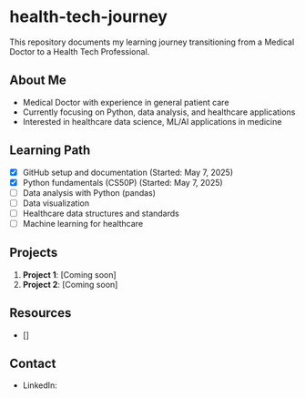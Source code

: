 # health-tech-journey

This repository documents my learning journey transitioning from a Medical Doctor to a Health Tech Professional.

## About Me

- Medical Doctor with experience in general patient care
- Currently focusing on Python, data analysis, and healthcare applications
- Interested in healthcare data science, ML/AI applications in medicine

## Learning Path

- [x] GitHub setup and documentation (Started: May 7, 2025)
- [x] Python fundamentals (CS50P) (Started: May 7, 2025)
- [ ] Data analysis with Python (pandas)
- [ ] Data visualization
- [ ] Healthcare data structures and standards
- [ ] Machine learning for healthcare

## Projects

1. **Project 1**: [Coming soon]
2. **Project 2**: [Coming soon]

## Resources

- []

## Contact

- LinkedIn: 
